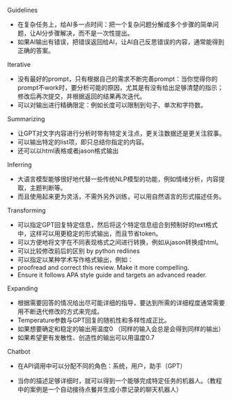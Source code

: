 
Guidelines  
- 在复杂任务上，给AI多一点时间：把一个复杂问题分解成多个步骤的简单问题，让AI分步骤解决，而不是一次性提出。  
- 如果AI输出有错误，把错误返回给AI，让AI自己反思错误的内容，通常能得到正确的答案。  
  
Iterative  
- 没有最好的prompt，只有根据自己的需求不断完善prompt：当你觉得你的prompt不work时，要分析可能的原因，尤其是有没有给出足够清楚的指示；修改后再次提交，并根据返回的结果再次迭代。  
- 可以对输出进行精确限定：例如长度可以限制到句子、单次和字符数。  
  
Summarizing  
- 让GPT对文字内容进行分析时带有特定关注点，更关注数据还是更关注叙事。  
- 可以输出特定的list项，即只总结你指定的内容。  
- 还可以以html表格或者jason格式输出  
  
Inferring  
- 大语言模型能够很好地代替一些传统NLP模型的功能，例如情绪分析，内容提取，主题判断等。  
- 而且使用起来更为灵活，不需外另外训练，可以用自然语言的形式描述任务。  
  
Transforming  
- 可以指定GPT回复特定信息，然后将这个特定信息组合到预制好的text格式中，这样可以用更稳定的形式输出，而且节省token。  
- 可以方便地将文字在不同表现格式之间进行转换，例如从jason转换成html。  
- 可以比较修改前后的区别 by python redlines  
- 可以指定以某种学术写作格式输出，例如：  
- proofread and correct this review. Make it more compelling.  
- Ensure it follows APA style guide and targets an advanced reader.  
  
Expanding  
- 根据需要回答的情况给出尽可能详细的指导，要达到所需的详细程度通常需要用不断迭代修改的方式来完成。  
- Temperature参数与GPT回复的随机性和多样性成正比。  
- 如果想要确定和稳定的输出用温度0 （同样的输入会总是会得到同样的输出）  
- 如果希望更有发散性、创造性的输出可以用温度0.7  
  
Chatbot  
- 在API调用中可以分配不同的角色：系统，用户，助手（GPT）  
  
- 当你的描述足够详细时，就可以得到一个能够完成特定任务的机器人。（教程中的案例是一个自动接待点餐并生成小票记录的聊天机器人）